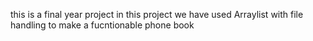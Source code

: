this is a final year project
in this project we have used Arraylist with file handling to make a fucntionable phone book
